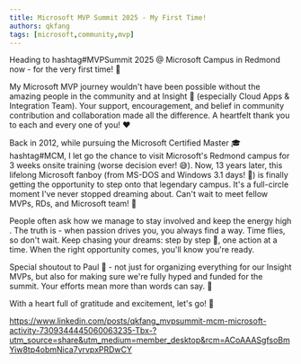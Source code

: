 ```yaml
---
title: Microsoft MVP Summit 2025 - My First Time!
authors: qkfang
tags: [microsoft,community,mvp]
---
```


Heading to hashtag#MVPSummit 2025 @ Microsoft Campus in Redmond now - for the very first time! 🎉

My Microsoft MVP journey wouldn't have been possible without the amazing people in the community and at Insight 💜 (especially Cloud Apps & Integration Team). Your support, encouragement, and belief in community contribution and collaboration made all the difference. A heartfelt thank you to each and every one of you! ❤️

Back in 2012, while pursuing the Microsoft Certified Master 🎓 hashtag#MCM, I let go the chance to visit Microsoft's Redmond campus for 3 weeks onsite training (worse decision ever! 😅). Now, 13 years later, this lifelong Microsoft fanboy (from MS-DOS and Windows 3.1 days! 💾) is finally getting the opportunity to step onto that legendary campus. It's a full-circle moment I've never stopped dreaming about. Can't wait to meet fellow MVPs, RDs, and Microsoft team! 🤝

People often ask how we manage to stay involved and keep the energy high . The truth is - when passion drives you, you always find a way. Time flies, so don't wait. Keep chasing your dreams: step by step 👣, one action at a time. When the right opportunity comes, you'll know you're ready.

Special shoutout to Paul 🙌 - not just for organizing everything for our Insight MVPs, but also for making sure we're fully hyped and funded for the summit. Your efforts mean more than words can say. 💯

With a heart full of gratitude and excitement, let's go! 🚀


https://www.linkedin.com/posts/qkfang_mvpsummit-mcm-microsoft-activity-7309344445060063235-Tbx-?utm_source=share&utm_medium=member_desktop&rcm=ACoAAASgfsoBmYiw8tp4obmNica7vrvpxPRDwCY

